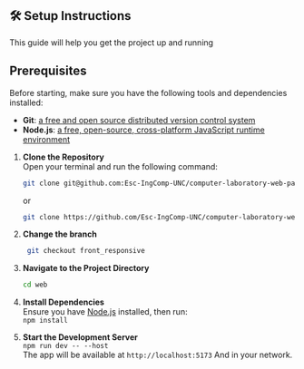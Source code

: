 ## 🛠️ Setup Instructions
This guide will help you get the project up and running

## Prerequisites

Before starting, make sure you have the following tools and dependencies installed:

- **Git**: [a free and open source distributed version control system](https://git-scm.com/downloads)
- **Node.js**: [a free, open-source, cross-platform JavaScript runtime environment](https://nodejs.org/en/download/package-manager)

1. **Clone the Repository**  
   Open your terminal and run the following command:  
   ```bash 
   git clone git@github.com:Esc-IngComp-UNC/computer-laboratory-web-page.git
   ```

   or

   ```bash
   git clone https://github.com/Esc-IngComp-UNC/computer-laboratory-web-page.git
    ```

2. **Change the branch**
   ```bash
    git checkout front_responsive
   ```
3. **Navigate to the Project Directory**  
   ```bash
   cd web
   ```

4. **Install Dependencies**  
   Ensure you have [Node.js](https://nodejs.org/) installed, then run:  
   `npm install`

5. **Start the Development Server**  
   `npm run dev -- --host`  
   The app will be available at `http://localhost:5173` And in your network.
   
